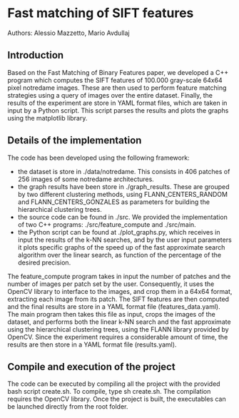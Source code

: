 # Fast matching of SIFT features
Authors: Alessio Mazzetto, Mario Avdullaj

## Introduction
Based on the Fast Matching of Binary Features paper, we developed a C++ program which computes the SIFT
features of 100.000 gray-scale 64x64 pixel notredame images. These are then used to perform feature matching strategies using a query of images over the entire dataset. Finally, the results of the experiment are store in YAML format files, which are taken in input by a Python script. This script parses the results and plots the graphs using the matplotlib library.

## Details of the implementation
The code has been developed using the following framework:
- the dataset is store in ./data/notredame. This consists in 406 patches of 256 images of some notredame architectures.
- the graph results have been store in ./graph_results. These are grouped by two different clustering methods, using  FLANN_CENTERS_RANDOM and FLANN_CENTERS_GONZALES as parameters for building the hierarchical clustering trees.
- the source code can be found in ./src. We provided the implementation of two C++ programs: ./src/feature_compute and ./src/main.
- the Python script can be found at ./plot_graphs.py, which receives in input the results of the k-NN searches, and
  by the user input parameters it plots specific graphs of the speed up of the fast approximate search algorithm over the linear search, as function of the percentage of the desired precision.


The feature_compute program takes in input the number of patches and the number of images per patch set by the user. Consequently, it uses the OpenCV library to interface to the images, and crop them in a 64x64 format, extracting each image from its patch. The SIFT features are then computed and the final results are store in a YAML format file (features_data.yaml).
The main program then takes this file as input, crops the images of the dataset, and performs both the linear k-NN search and the fast approximate using the hierarchical clustering trees, using the FLANN library provided by OpenCV. Since the experiment requires a considerable amount of time, the results are then store in a YAML format file (results.yaml).

## Compile and execution of the project
The code can be executed by compiling all the project with the provided bash script create.sh.
To compile, type sh create.sh.
The compilation requires the OpenCV library. Once the project is built, the executables can be launched directly
from the root folder.
